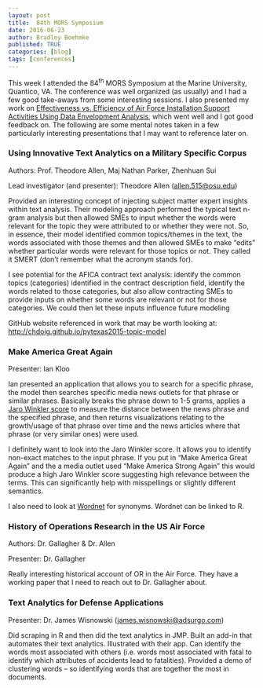 ```yaml
---
layout: post
title:  84th MORS Symposium
date: 2016-06-23
author: Bradley Boehmke
published: TRUE
categories: [blog]
tags: [conferences]
---
```


This week I attended the 84<sup>th</sup> MORS Symposium at the Marine University, Quantico, VA.  The conference was well organized (as usually) and I had a few good take-aways from some interesting sessions.  I also presented my work on [Effectiveness vs. Efficiency of Air Force Installation Support Activities Using Data Envelopment Analysis](https://www.dropbox.com/s/3dlwmgvxmxe1ndg/Workshop_Presentation.pdf?dl=0), which went well and I got good feedback on.  The following are some mental notes taken in a few particularly interesting presentations that I may want to reference later on. <!--more-->


### Using Innovative Text Analytics on a Military Specific Corpus
Authors: Prof. Theodore Allen, Maj Nathan Parker, Zhenhuan Sui

Lead investigator (and presenter): Theodore Allen (allen.515@osu.edu)

Provided an interesting concept of injecting subject matter expert insights within text analysis.  Their modeling approach performed the typical text n-gram analysis but then allowed SMEs to input whether the words were relevant for the topic they were attributed to or whether they were not.  So, in essence, their model identified common topics/themes in the text, the words associated with those themes and then allowed SMEs to make “edits” whether particular words were relevant for those topics or not.  They called it SMERT (don’t remember what the acronym stands for).  

I see potential for the AFICA contract text analysis: identify the common topics (categories) identified in the contract description field, identify the words related to those categories, but also allow contracting SMEs to provide inputs on whether some words are relevant or not for those categories. We could then let these inputs influence future modeling

GitHub website referenced in work that may be worth looking at: http://chdoig.github.io/pytexas2015-topic-model



### Make America Great Again
Presenter: Ian Kloo

Ian presented an application that allows you to search for a specific phrase, the model then searches specific media news outlets for that phrase or similar phrases.  Basically breaks the phrase down to 1-5 grams, applies a [Jaro Winkler score](https://en.wikipedia.org/wiki/Jaro%E2%80%93Winkler_distance) to measure the distance between the news phrase and the specified phrase, and then returns visualizations relating to the growth/usage of that phrase over time and the news articles where that phrase (or very similar ones) were used.

I definitely want to look into the Jaro Winkler score.  It allows you to identify non-exact matches to the input phrase.  If you put in “Make America Great Again” and the a media outlet used “Make America Strong Again” this would produce a high Jaro Winkler score suggesting high relevance between the terms.  This can significantly help with misspellings or slightly different semantics.   

I also need to look at [Wordnet](https://wordnet.princeton.edu/) for synonyms. Wordnet can be linked to R.



### History of Operations Research in the US Air Force
Authors: Dr. Gallagher & Dr. Allen

Presenter: Dr. Gallagher

Really interesting historical account of OR in the Air Force. They have a working paper that I need to reach out to Dr. Gallagher about.


### Text Analytics for Defense Applications
Presenter: Dr. James Wisnowski (james.wisnowski@adsurgo.com)

Did scraping in R and then did the text analytics in JMP. Built an add-in that automates their text analytics.  Illustrated with their app. Can identify the words most associated with others (i.e. words most associated with fatal to identify which attributes of accidents lead to fatalities).  Provided a demo of clustering words – so identifying words that are together the most in documents.



